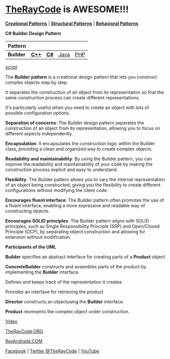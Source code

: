 # [TheRayCode](../../../README.md) is AWESOME!!!

**[Creational Patterns](../README.md)** | **[Structural Patterns](../../Structural/README.md)** | **[Behavioral Patterns](../../Behavioral/README.md)**

**C# Builder Design Pattern**

|Pattern|   |   |   |   |
|---|---|---|---|---|
| **Builder**| [**C++**](../../../CPP/Creational/Builder/README.md) | [**C#**](../../../Csharp/Creational/Builder/README.md) | [Java](../../../Java/Creational/Builder/README.md) | [PHP](../../../PHP/Creational/Builder/README.md) |

[script](./script/page01.md)

The **Builder pattern** is a creational design pattern that lets you construct complex objects step by step. 

It separates the construction of an object from its representation so that the same construction process can create different representations. 

It's particularly useful when you need to create an object with lots of possible configuration options.

**Separation of concerns**: The Builder design pattern separates the construction of an object from its representation, allowing you to focus on different aspects independently.

**Encapsulation**: It encapsulates the construction logic within the Builder class, providing a clean and organized way to create complex objects.

**Readability and maintainability**: By using the Builder pattern, you can improve the readability and maintainability of your code by making the construction process explicit and easy to understand.

**Flexibility**: The Builder pattern allows you to vary the internal representation of an object being constructed, giving you the flexibility to create different configurations without modifying the client code.

**Encourages fluent interface**: The Builder pattern often promotes the use of a fluent interface, enabling a more expressive and readable way of constructing objects.

**Encourages SOLID principles**: The Builder pattern aligns with SOLID principles, such as Single Responsibility Principle (SRP) and Open/Closed Principle (OCP), by separating object construction and allowing for extension without modification.

**Participants of the UML**

**Builder** specifies an abstract interface for creating parts of a **Product** object

**ConcreteBuilder** constructs and assembles parts of the product by implementing the **Builder** interface.

Defines and keeps track of the representation it creates

Provides an interfase for retrieving the product

**Director** constructs an objectusing the **Builder** interface.

**Product** reoresents the complex object under construction.

[Video](https://youtu.be/VU6tmm6SuFg)

[TheRayCode.ORG](https://www.TheRayCode.org)

[RayAndrade.COM](https://www.RayAndrade.com)

[Facebook](https://www.facebook.com/TheRayCode/) | [Twitter @TheRayCode](https://www.twitter.com/TheRayCode/) | [YouTube](https://www.youtube.com/TheRayCode/)
